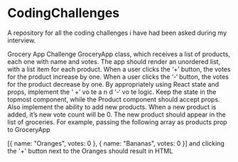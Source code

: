 # CodingChallenges
A repository for all the coding challenges i have had been asked during my interview.

Grocery App Challenge
GroceryApp class, which receives a list of products, each one with name and votes.
The app should render an unordered list, with a list item for each product.
When a user clicks the ‘+’ button, the votes for the product increase by one. When a user clicks
the ‘-‘ button, the votes for the product decrease by one.
By appropriately using React state and props, implement the ‘ +’ vo te a n d ‘-‘ vo te logic.
Keep the state in the topmost component, while the Product component should accept props.
Also implement the ability to add new products. When a new product is added, it’s new vote
count will be 0. The new product should appear in the list of groceries.
For example, passing the following array as products prop to GroceryApp

[{ name: "Oranges", votes: 0 }, { name: "Bananas", votes: 0 }]
and clicking the '+' button next to the Oranges should result in HTML
